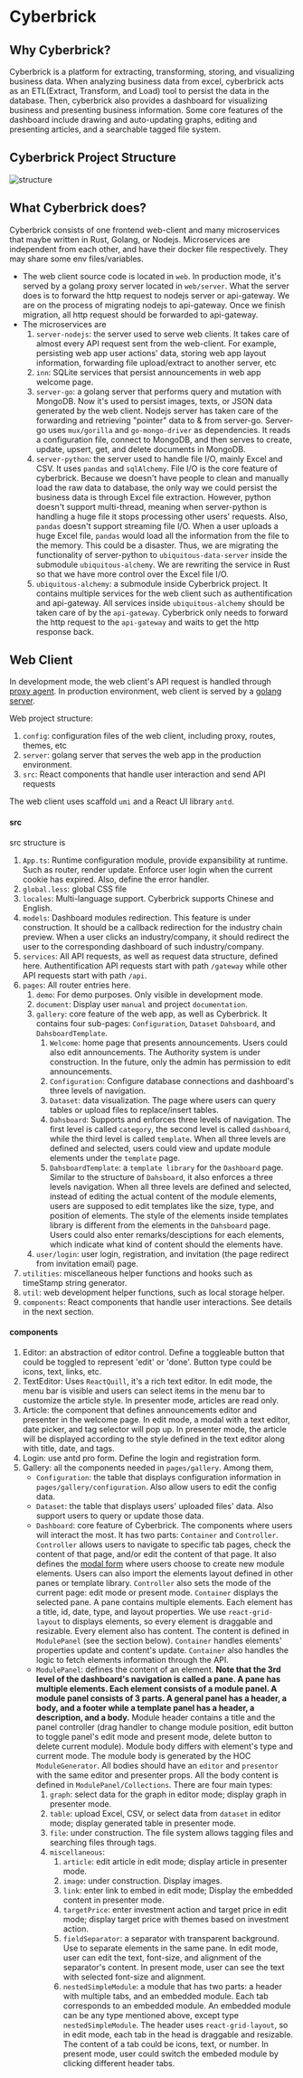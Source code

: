 # Cyberbrick 

## Why Cyberbrick?
Cyberbrick is a platform for extracting, transforming, storing, and visualizing business data. When analyzing business data from excel, cyberbrick acts as an ETL(Extract, Transform, and Load) tool to persist the data in the database. Then, cyberbrick also provides a dashboard for visualizing business and presenting business information. Some core features of the dashboard include drawing and auto-updating graphs, editing and presenting articles, and a searchable tagged file system. 

## Cyberbrick Project Structure

![structure](structure.png)

## What Cyberbrick does?
Cyberbrick consists of one frontend web-client and many microservices that maybe written in Rust, Golang, or Nodejs. Microservices are independent from each other, and have their docker file respectively. They may share some env files/variables.
- The web client source code is located in `web`. In production mode, it's served by a golang proxy server located in `web/server`. What the server does is to forward the http request to nodejs server or api-gateway. We are on the process of migrating nodejs to api-gateway. Once we finish migration, all http request should be forwarded to api-gateway.
- The microservices are
  1. `server-nodejs`: the server used to serve web clients. It takes care of almost every API request sent from the web-client. For example, persisting web app user actions' data, storing web app layout information, forwarding file upload/extract to another server, etc
  2. `inn`: SQLite services that persist announcements in web app welcome page.
  3. `server-go`: a golang server that performs query and mutation with MongoDB. Now it's used to persist images, texts, or JSON data generated by the web client. Nodejs server has taken care of the forwarding and retrieving "pointer" data to & from server-go. 
  Server-go uses `mux/gorilla` and `go-mongo-driver` as dependencies. It reads a configuration file, connect to MongoDB, and then serves to create, update, upsert, get, and delete documents in MongoDB.
  4. `server-python`: the server used to handle file I/O, mainly Excel and CSV. It uses `pandas` and `sqlAlchemy`. File I/O is the core feature of cyberbrick. Because we doesn't have people to clean and manually load the raw data to database, the only way we could persist the business data is through Excel file extraction. 
  However, python doesn't support multi-thread, meaning when server-python is handling a huge file it stops processing other users' requests. Also, `pandas` doesn't support streaming file I/O. When a user uploads a huge Excel file, `pandas` would load all the information from the file to the memory. This could be a disaster. Thus, we are migrating the functionality of server-python to `ubiquitous-data-server` inside the submodule `ubiquitous-alchemy`. We are rewriting the service in Rust so that we have more control over the Excel file I/O.
  5.  `ubiquitous-alchemy`: a submodule inside Cyberbrick project. It contains multiple services for the web client such as authentification and api-gateway. All services inside `ubiquitous-alchemy` should be taken care of by the `api-gateway`. Cyberbrick only needs to forward the http request to the `api-gateway` and waits to get the http response back.

## Web Client
In development mode, the web client's API request is handled through [proxy agent](../web/config/proxy.ts). In production environment, web client is served by a [golang server](../web/server/main.go). 

Web project structure:
1. `config`: configuration files of the web client, including proxy, routes, themes, etc
2. `server`: golang server that serves the web app in the production environment.
3. `src`: React components that handle user interaction and send API requests

The web client uses scaffold `umi` and a React UI library `antd`. 
#### src
src structure is
1. `App.ts`: Runtime configuration module, provide expansibility at runtime. Such as router, render update. Enforce user login when the current cookie has expired. Also, define the error handler.
2. `global.less`: global CSS file
3. `locales`: Multi-language support. Cyberbrick supports Chinese and English.
4. `models`: Dashboard modules redirection. This feature is under construction. It should be a callback redirection for the industry chain preview. When a user clicks an industry/company, it should redirect the user to the corresponding dashboard of such industry/company.
5.  `services`: All API requests, as well as request data structure, defined here. Authentification API requests start with path `/gateway` while other API requests start with path `/api`.
6. `pages`: All router entries here.
   1. `demo`: For demo purposes. Only visible in development mode.
   2. `document`: Display user `manual` and project `documentation`.
   3. `gallery`: core feature of the web app, as well as Cyberbrick. It contains four sub-pages: `Configuration`, `Dataset` `Dahsboard`, and `DahsboardTemplate`.
      1. `Welcome`: home page that presents announcements. Users could also edit announcements. The Authority system is under construction. In the future, only the admin has permission to edit announcements.
      2. `Configuration`: Configure database connections and dashboard's three levels of navigation.
      3. `Dataset`: data visualization. The page where users can query tables or upload files to replace/insert tables.
      4. `Dahsboard`: Supports and enforces three levels of navigation. The first level is called `category`, the second level is called `dashboard`, while the third level is called `template`. When all three levels are defined and selected, users could view and update module elements under the `template` page. 
      5. `DahsboardTemplate`: a `template library` for the `Dashboard` page. Similar to the structure of `Dahsboard`, it also enforces a three levels navigation. When all three levels are defined and selected, instead of editing the actual content of the module elements, users are supposed to edit templates like the size, type, and position of elements. The style of the elements inside templates library is different from the elements in the `Dahsboard` page. Users could also enter remarks/desciptions for each elements, which indicate what kind of content should the elements have.
   4. `user/login`: user login, registration, and invitation (the page redirect from invitation email) page. 
7. `utilities`: miscellaneous helper functions and hooks such as timeStamp string generator.
8. `util`: web development helper functions, such as local storage helper.
9. `components`: React components that handle user interactions. See details in the next section.

#### components
1. Editor: an abstraction of editor control. Define a toggleable button that could be toggled to represent 'edit' or 'done'. Button type could be icons, text, links, etc. 
2. TextEditor: Uses `ReactQuill`, it's a rich text editor. In edit mode, the menu bar is visible and users can select items in the menu bar to customize the article style. In presenter mode, articles are read only.
3. Article: the component that defines announcements editor and presenter in the welcome page. In edit mode, a modal with a text editor, date picker, and tag selector will pop up. In presenter mode, the article will be displayed according to the style defined in the text editor along with title, date, and tags.
4. Login: use antd pro form. Define the login and registration form.
5. Gallery: all the components needed in `pages/gallery`. Among them,
   - `Configuration`: the table that displays configuration information in `pages/gallery/configuration`. Also allow users to edit the config data.
   - `Dataset`: the table that displays users' uploaded files' data. Also support users to query or update those data.
   - `Dashboard`: core feature of Cyberbrick. The components where users will interact the most. It has two parts: `Container` and `Controller`. 
   `Controller` allows users to navigate to specific tab pages, check the content of that page, and/or edit the content of that page. It also defines the [modal form](../web/src/components/Gallery/Dashboard/DashboardController/AddModuleModal.tsx) where users choose to create new module elements. Users can also import the elements layout defined in other panes or template library. `Controller` also sets the mode of the current page: edit mode or present mode. 
   `Container` displays the selected pane. A pane contains multiple elements. Each element has a title, id, date, type, and layout properties. We use `react-grid-layout` to displays elements, so every element is draggable and resizable. Every element also has content. The content is defined in `ModulePanel` (see the section below). `Container` handles elements' properties update and content's update. `Container` also handles the logic to fetch elements information through the API.
   - `ModulePanel`: defines the content of an element. **Note that the 3rd level of the dashboard's navigation is called a pane. A pane has multiple elements. Each element consists of a module panel. A module panel consists of 3 parts. A general panel has a header, a body, and a footer while a template panel has a header, a description, and a body.**
   Module header contains a title and the panel controller (drag handler to change module position, edit button to toggle panel's edit mode and present mode, delete button to delete current module).
   Module body differs with element's type and current mode. The module body is generated by the HOC `ModuleGenerator`. All bodies should have an `editor` and `presentor` with the same editor and presenter props. All the body content is defined in `ModulePanel/Collections`. There are four main types:
      1. `graph`: select data for the graph in editor mode; display graph in presenter mode.
      2. `table`: upload Excel, CSV, or select data from `dataset` in editor mode; display generated table in presenter mode.
      3. `file`: under construction. The file system allows tagging files and searching files through tags.
      4. `miscellaneous`:
         1. `article`: edit article in edit mode; display article in presenter mode.
         2. `image`: under construction. Display images.
         3. `link`: enter link to embed in edit mode; Display the embedded content in presenter mode.
         4. `targetPrice`: enter investment action and target price in edit mode; display target price with themes based on investment action.
         5. `fieldSeparator`: a separator with transparent background. Use to separate elements in the same pane. In edit mode, user can edit the text, font-size, and alignment of the separator's content. In present mode, user can see the text with selected font-size and alignment.
         6. `nestedSimpleModule`: a module that has two parts: a header with multiple tabs, and an embedded module. Each tab corresponds to an embedded module. An embedded module can be any type mentioned above, except type `nestedSimpleModule`. The header uses `react-grid-layout`, so in edit mode, each tab in the head is draggable and resizable. The content of a tab could be icons, text, or number. In present mode, user could switch the embeded module by clicking different header tabs.